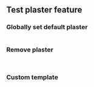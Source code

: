 ## Test plaster feature

### Globally set default plaster

<?code-excerpt "plaster.dart"?>
```
```

### Remove plaster

<?code-excerpt plaster="none"?>

<?code-excerpt "plaster.txt"?>
```
```

<?code-excerpt plaster?>

<?code-excerpt "plaster.txt"?>
```
```

### Custom template

<?code-excerpt "plaster.dart" plaster="/*...*/"?>
```
```

<?code-excerpt "plaster.dart" plaster="/* $defaultPlaster */"?>
```
```
